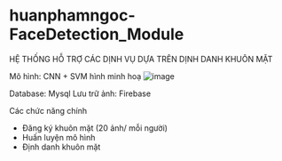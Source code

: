 ﻿# huanphamngoc-FaceDetection_Module
HỆ THỐNG HỖ TRỢ CÁC DỊNH VỤ DỰA TRÊN DỊNH DANH KHUÔN MẶT

Mô hình: CNN + SVM 
hình minh hoạ
![image](https://user-images.githubusercontent.com/92494705/196887168-9d46d911-59a8-4f35-9929-b652418728cb.png)

Database: Mysql
Lưu trữ ảnh: Firebase

Các chức năng chính
- Đăng ký khuôn mặt (20 ảnh/ mỗi người)
- Huấn luyện mô hình
- Định danh khuôn mặt


